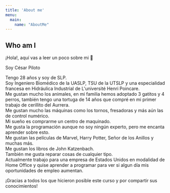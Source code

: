 ```yaml
---
title: 'About me'
menu:
  main:
    name: "AboutMe"
---
```


## Who am I

¡Hola!, aquí vas a leer un poco sobre mi 🤩

Soy César Piloto

Tengo 28 años y soy de SLP. <br/>
Soy Ingeniero Biomédico de la UASLP, TSU de la UTSLP y una especialidad francesa en Hidráulica Industrial de L'université Henri Poincare. <br/>
Me gustan mucho los animales, en mi familia hemos adoptado 3 gatitos y 4 perros, también tengo una tortuga de 14 años que compré en mi primer trabajo de cerillito del Aurrera. <br/>
Me gustan mucho las máquinas como los tornos, fresadoras y más aún las de control numérico. <br/>
Mi sueño es comprarme un centro de maquinado. <br/>
Me gusta la programación aunque no soy ningún experto, pero me encanta aprender sobre esto. <br/>
Me gustan las películas de Marvel, Harry Potter, Señor de los Anillos y muchas más. <br/>
Me gustan los libros de John Katzenbach. <br/>
También me gusta reparar cosas de cualquier tipo. <br/>
Actualmente trabajo para una empresa de Estados Unidos en modalidad de Home Office y quise aprender a programar para ver si algun día mis oportunidades de empleo aumentan. <br/>

¡Gracias a todos los que hicieron posible este curso y por compartir sus conocimientos!

